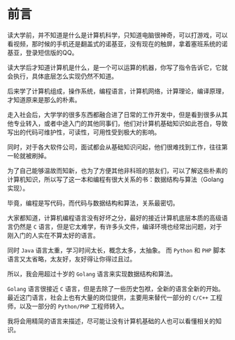 # 前言

读大学前，并不知道是什么是计算机科学，只知道电脑很神奇，可以打游戏，可以看视频，那时候的手机还是翻盖式的诺基亚，没有现在的触屏，拿着塞班系统的诺基亚，登录短信版的QQ。

读大学后才知道计算机是什么，是一个可以运算的机器，你写了指令告诉它，它就会执行，具体底层怎么实现仍然不知道。

后来学了计算机组成，操作系统，编程语言，计算机网络，计算理论，编译原理，才知道原来是那么的朴素。

走入社会后，大学学的很多东西都融合进了日常的工作开发中，但是看到很多从其他专业转入，或者中途入门的其他同事们，他们对计算机基础知识如此苍白，导致写出的代码可维护性，可读性，可用性受到极大的影响。

同时，对于各大软件公司，面试都会从基础知识问起，他们很难找到工作，往往第一轮就被刷掉。

为了自己能够温故而知新，也为了方便其他非科班的朋友们，可以了解这些朴素的计算机知识，所以写了这一本和编程有很大关系的书：数据结构与算法（Golang实现）。

毕竟，编程是写代码，而代码与数据结构和算法，关系最密切。

大家都知道，计算机编程语言没有好坏之分，最好的接近计算机底层本质的高级语言仍然是 `C` 语言，但是它太难学，有许多头文件，编译环境也经常出问题，对于刚入门的人实在不算太好的语言。

同时 `Java` 语言太重，学习时间太长，概念太多，太抽象。 而 `Python` 和 `PHP` 脚本语言又太省略，太友好，友好得让你得过且过。

所以，我会用超过十岁的 `Golang` 语言来实现数据结构和算法。

`Golang` 语言很接近 `C` 语言，但是去除了一些历史包袱，全新的语言全新的开始。最近这门语言，社会上也有大量的岗位提供，主要用来替代一部分的 `C/C++` 工程师，以及一部分的 `Python/PHP` 工程师转入。

我将会用精简的语言来描述，尽可能让没有计算机基础的人也可以看懂相关的知识。